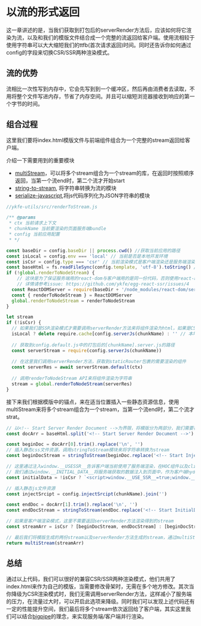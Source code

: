 # 以流的形式返回

这一章讲述的是，当我们获取到打包后的serverRender方法后，应该如何将它渲染为流，以及和我们的模版文件结合成一个完整的流返回给客户端。使用流相较于使用字符串可以大大缩短我们的ttfb(首次请求返回)时间。同时还告诉你如何通过config的字段来切换CSR/SSR两种渲染模式。

## 流的优势

流相比一次性写到内存中，它会先写到到一个缓冲区，然后再由消费者去读取，不用将整个文件写进内存，节省了内存空间。并且可以缩短浏览器接收到响应的第一个字节的时间。

## 组合过程

这里我们要将index.html模版文件与前端组件组合为一个完整的stream返回给客户端。

介绍一下需要用到的重要模块

- [multiStream](https://www.npmjs.com/package/multistream)，可以将多个stream组合为一个stream的库，在返回时按照顺序返回，当第一个流end时，第二个流才开始start
- [string-to-stream](https://www.npmjs.com/package/string-to-stream), 将字符串转换为流的模块
- [serialize-javascript](https://www.npmjs.com/package/serialize-javascript),将js代码序列化为JSON字符串的模块

```js
//ykfe-utils/src/renderToStream.js

/** @params
 * ctx 当前请求上下文
 * chunkName 当前要渲染的页面服务端bundle
 * config 当前应用配置
 * */

const baseDir = config.baseDir || process.cwd() //获取当前应用的路径
const isLocal = config.env === 'local' // 当前是否是本地开发环境
const isCsr = config.type === 'csr' // 当前渲染模式是客户端渲染还是服务端渲染
const baseHtml = fs.readFileSync(config.template, 'utf-8').toString() //首先获取到模版文件的内容
if (!global.renderToNodeStream) {
    // 这块是为了保证服务端用的react-dom与客户端用的是同一份代码，否则使用react-hooks的时候会报错
    // 详情请参考issue: https://github.com/ykfe/egg-react-ssr/issues/4
  const ReactDOMServer = require(baseDir + '/node_modules/react-dom/server')
  const { renderToNodeStream } = ReactDOMServer
  global.renderToNodeStream = renderToNodeStream
}

let stream
if (!isCsr) {
  // 如果我们是SSR渲染模式才需要调用serverRender方法来将组件渲染为html，如果是CSR模式，我们可以省去这一步
  isLocal ? delete require.cache[config.serverJs(chunkName) : '' // 本地开发环境下每次刷新的时候清空require服务端文件的缓存，保证服务端与客户端渲染结果一致
  
  // 获取到config.default.js中的打包后的[chunkName].server.js的路径
  const serverStream = require(config.serverJs(chunkName))
  
  // 在这里我们调用serverRender方法，获取到staticRouter包裹的需要渲染的组件
  const serverRes = await serverStream.default(ctx)
  
  // 调用renderToNodeStream API来将组件渲染为字符串
  stream = global.renderToNodeStream(serverRes)
}
```

接下来我们根据模版中的锚点，来在适当位置插入一些静态资源信息，使用multiStream来将多个stream组合为一个stream，当第一个流end时，第二个流才strat。

```js
// 以<!-- Start Server Render Document -->为界限，将模版分为两部分，我们需要在中间注入一些
const docArr = baseHtml.split('<!-- Start Server Render Document -->')

const beginDoc = docArr[0].trim().replace('\n', '')
// 插入静态css文件资源，调用stringToStream模块来将字符串转换为stream
const beginDocStream = stringToStream(beginDoc.replace('<!-- Start Injecting Style Flows Up and Down -->', ` <link rel='stylesheet' href='${config.injectCss(chunkName).join('')}' />`))

// 这里通过注入window.__USESSR__告诉客户端当前使用了服务端渲染，在HOC组件以及clientRender方法中用到了该属性
// 我们通过window.__INITIAL_DATA__将服务端获取的数据注入到页面中，作为客户端hydrate的初始数据
const initialData = !isCsr ? `<script>window.__USE_SSR__=true;window.__INITIAL_DATA__ =${serialize(ctx.serverData || {})};</script>` : ''

// 插入静态js文件资源
const injectSrcipt = config.injectSrcipt(chunkName).join('')

const endDoc = docArr[1].trim().replace('\n', '')
const endDocStream = stringToStream(endDoc.replace('<!-- Start InitialData Script  -->', initialData).replace('<!-- Start Client Script -->', injectSrcipt))

// 如果是客户端渲染模式，这里不需要返回serverRender方法渲染得到的stream
const streamArr = isCsr ? [beginDocStream, endDocStream] : [beginDocStream, stream, endDocStream]

// 最后我们将模版生成的两份stream以及serverRender方法生成的stream，通过multiStream组合为一个完整的stream返回给浏览器端
return multiStream(streamArr)
```

## 总结

通过以上代码，我们可以很好的兼容CSR/SSR两种渲染模式，他们共用了index.html来作为自己的模版，当需要修改骨架时，无需在多个地方修改。其次当你降级为CSR渲染模式时，我们无需调用serverRender方法，这样减小了服务端的压力，在流量过大时，可以开启此选项来降级。同时我们可以发现上述代码还有一定的性能提升空间，我们最后将多个stream依次返回给了客户端，其实这里我们可以结合[bigpipe](https://github.com/bigviewjs/bigview)的理念，来实现服务端/客户端并行渲染。
